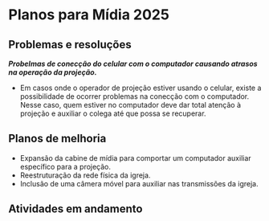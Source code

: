 # Planos para Mídia 2025

## Problemas e resoluções

**_Probelmas de conecção do celular com o computador causando atrasos na operação da projeção._**

- Em casos onde o operador de projeção estiver usando o celular, existe a possibilidade de ocorrer problemas na conecção com o computador. Nesse caso, quem estiver no computador deve dar total atenção à projeção e auxiliar o colega até que possa se recuperar.

## Planos de melhoria

- Expansão da cabine de mídia para comportar um computador auxiliar específico para a projeção.
- Reestruturação da rede física da igreja.
- Inclusão de uma câmera móvel para auxiliar nas transmissões da igreja.

## Atividades em andamento
